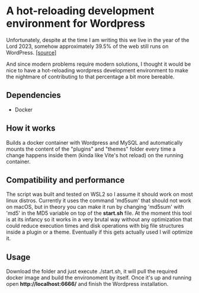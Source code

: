 # A hot-reloading development environment for Wordpress

Unfortunately, despite at the time I am writing this we live in the year of the Lord 2023, somehow approximately 39.5% of the web still runs on WordPress. [[source]](https://techjury.net/blog/percentage-of-wordpress-websites/#gref)

And since modern problems require modern solutions, I thought it would be nice to have a hot-reloading wordpress development environment to make the nightmare of contributing to that percentage a bit more bereable.

## Dependencies
* Docker

## How it works
Builds a docker container with Wordpress and MySQL and automatically mounts the content of the "plugins" and "themes" folder every time a change happens inside them (kinda like Vite's hot reload) on the running container.

## Compatibility and performance
The script was built and tested on WSL2 so I assume it should work on most linux distros.
Currently it uses the command 'md5sum' that should not work on macOS, but in theory you can make it run by changing 'md5sum' with 'md5' in the MD5 variable on top of the **start.sh** file.
At the moment this tool is at its infancy so it works in a very brutal way without any optimization that could reduce execution times and disk operations with big file structures inside a plugin or a theme.
Eventually if this gets actually used I will optimize it.

## Usage
Download the folder and just execute ./start.sh, it will pull the required docker image and build the environoment by itself.
Once it's up and running open **http://localhost:6666/** and finish the Wordpress installation.